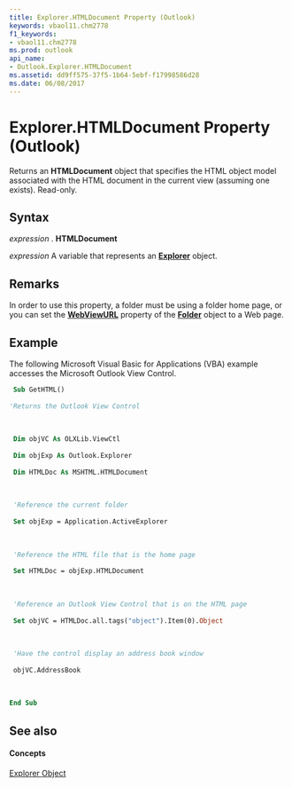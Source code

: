 ```yaml
---
title: Explorer.HTMLDocument Property (Outlook)
keywords: vbaol11.chm2778
f1_keywords:
- vbaol11.chm2778
ms.prod: outlook
api_name:
- Outlook.Explorer.HTMLDocument
ms.assetid: dd9ff575-37f5-1b64-5ebf-f17998586d28
ms.date: 06/08/2017
---
```



# Explorer.HTMLDocument Property (Outlook)

Returns an  **HTMLDocument** object that specifies the HTML object model associated with the HTML document in the current view (assuming one exists). Read-only.


## Syntax

 _expression_ . **HTMLDocument**

 _expression_ A variable that represents an **[Explorer](explorer-object-outlook.md)** object.


## Remarks

In order to use this property, a folder must be using a folder home page, or you can set the  **[WebViewURL](folder-webviewurl-property-outlook.md)** property of the **[Folder](folder-object-outlook.md)** object to a Web page.


## Example

The following Microsoft Visual Basic for Applications (VBA) example accesses the Microsoft Outlook View Control.


```vb
 Sub GetHTML() 
 
'Returns the Outlook View Control 
 
 
 
 Dim objVC As OLXLib.ViewCtl 
 
 Dim objExp As Outlook.Explorer 
 
 Dim HTMLDoc As MSHTML.HTMLDocument 
 
 
 
 'Reference the current folder 
 
 Set objExp = Application.ActiveExplorer 
 
 
 
 'Reference the HTML file that is the home page 
 
 Set HTMLDoc = objExp.HTMLDocument 
 
 
 
 'Reference an Outlook View Control that is on the HTML page 
 
 Set objVC = HTMLDoc.all.tags("object").Item(0).Object 
 
 
 
 'Have the control display an address book window 
 
 objVC.AddressBook 
 
 
 
End Sub
```


## See also


#### Concepts


[Explorer Object](explorer-object-outlook.md)

